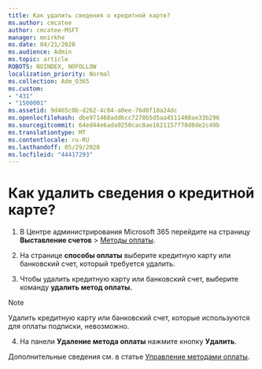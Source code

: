 ```yaml
---
title: Как удалить сведения о кредитной карте?
ms.author: cmcatee
author: cmcatee-MSFT
manager: mnirkhe
ms.date: 04/21/2020
ms.audience: Admin
ms.topic: article
ROBOTS: NOINDEX, NOFOLLOW
localization_priority: Normal
ms.collection: Adm_O365
ms.custom:
- "431"
- "1500001"
ms.assetid: 9d465c0b-d262-4c84-a0ee-76d0f18a24dc
ms.openlocfilehash: dbe971468add6cc7278b5d5aa4511408ae33b296
ms.sourcegitcommit: 64ed44e6ada9250cac8ae1621157f78d0de2c49b
ms.translationtype: MT
ms.contentlocale: ru-RU
ms.lasthandoff: 05/29/2020
ms.locfileid: "44417293"
---
```

# <a name="how-do-i-remove-my-credit-card-information"></a>Как удалить сведения о кредитной карте?

1. В Центре администрирования Microsoft 365 перейдите на страницу **Выставление счетов** \> [Методы оплаты](https://go.microsoft.com/fwlink/p/?linkid=2018806).

2. На странице **способы оплаты** выберите кредитную карту или банковский счет, который требуется удалить.

3. Чтобы удалить кредитную карту или банковский счет, выберите команду **удалить метод оплаты.**

> [!NOTE]
> Удалить кредитную карту или банковский счет, которые используются для оплаты подписки, невозможно.

4. На панели **Удаление метода оплаты** нажмите кнопку **Удалить**.

Дополнительные сведения см. в статье [Управление методами оплаты](https://docs.microsoft.com/microsoft-365/commerce/billing-and-payments/manage-payment-methods).